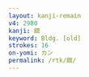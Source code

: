 ```yaml
---
layout: kanji-remain
v4: 2980
kanji: 舘
keyword: Bldg. [old]
strokes: 16
on-yomi: カン
permalink: /rtk/舘/
---
```






